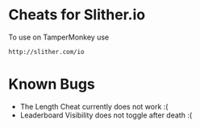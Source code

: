 # Cheats for Slither.io

To use on TamperMonkey use

```sh
http://slither.com/io
```
# Known Bugs

- The Length Cheat currently does not work :(
- Leaderboard Visibility does not toggle after death :(
